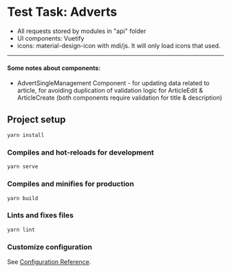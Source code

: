 # Test Task: Adverts

- All requests stored by modules in "api" folder
- UI components: Vuetify
- icons: material-design-icon with mdi/js. It will only load icons that used.

_______________

#### Some notes about components: 
- AdvertSingleManagement Component - for updating data related to article, for avoiding duplication of validation logic for ArticleEdit & ArticleCreate (both components require validation for title & description)


## Project setup
```
yarn install
```

### Compiles and hot-reloads for development
```
yarn serve
```

### Compiles and minifies for production
```
yarn build
```

### Lints and fixes files
```
yarn lint
```

### Customize configuration
See [Configuration Reference](https://cli.vuejs.org/config/).
